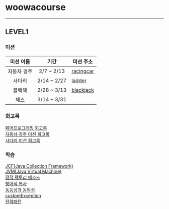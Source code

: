 # woowacourse

---


## LEVEL1

### 미션

|  미션 이름  |      기간      | 미션 주소                                                      |
|:-------:|:------------:|------------------------------------------------------------|
| 자동차 경주  |  2/7 ~ 2/13  | [racingcar](https://github.com/seokhwan-an/java-racingcar) |
|   사다리   | 2/14 ~ 2/27  | [ladder](https://github.com/seokhwan-an/java-ladder)       |
|   블랙잭   | 2/28 ~ 3/13  | [blackjack](https://github.com/seokhwan-an/java-blackjack) | 
|   체스    | 3/14 ~ 3/31  |                                                            | 

### 회고록
[페어프로그래밍 회고록](https://velog.io/@seokhwan-an/%ED%8E%98%EC%96%B4%ED%94%84%EB%A1%9C%EA%B7%B8%EB%9E%98%EB%B0%8D-%ED%9A%8C%EA%B3%A0%EB%A1%9D)
<br>
[자동차 경주 미션 회고록](https://velog.io/@seokhwan-an/%EC%9E%90%EB%8F%99%EC%B0%A8-%EA%B2%BD%EC%A3%BC-%EB%AF%B8%EC%85%98-%ED%9A%8C%EA%B3%A0%EB%A1%9D)
<br>
[사다리 미션 회고록](https://velog.io/@seokhwan-an/%EC%82%AC%EB%8B%A4%EB%A6%AC-%EB%AF%B8%EC%85%98-%ED%9A%8C%EA%B3%A0%EB%A1%9D)
### 학습
[JCF(Java Collection Framework)](https://velog.io/@seokhwan-an/JCFJava-Collection-Framework)
<br>
[JVM(Java Virtual Machine)](https://velog.io/@seokhwan-an/JVM)
<br>
[정적 팩토리 메소드](https://velog.io/@seokhwan-an/%EC%A0%95%EC%A0%81-%ED%8C%A9%ED%86%A0%EB%A6%AC-%EB%A9%94%EC%86%8C%EB%93%9C-o17sifs5)
<br>
[방어적 복사](https://velog.io/@seokhwan-an/%EB%B0%A9%EC%96%B4%EC%A0%81-%EB%B3%B5%EC%82%AC)
<br>
[동등성과 동일성](https://velog.io/@seokhwan-an/%EB%8F%99%EB%93%B1%EC%84%B1%EA%B3%BC-%EB%8F%99%EC%9D%BC%EC%84%B1)
<br>
[customException](https://velog.io/@seokhwan-an/Custom-Exception)
<br>
[전략패턴](https://velog.io/@seokhwan-an/%EC%A0%84%EB%9E%B5-%ED%8C%A8%ED%84%B4)